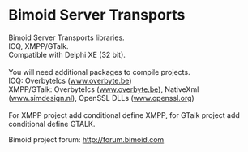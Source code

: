 # Bimoid Server Transports
Bimoid Server Transports libraries.<br />
ICQ, XMPP/GTalk.<br />
Compatible with Delphi XE (32 bit).<br />
<br />
You will need additional packages to compile projects.<br />
ICQ: OverbyteIcs (www.overbyte.be)<br />
XMPP/GTalk: OverbyteIcs (www.overbyte.be), NativeXml (www.simdesign.nl), OpenSSL DLLs (www.openssl.org)<br /><br />
For XMPP project add conditional define XMPP, for GTalk project add conditional define GTALK.


Bimoid project forum: http://forum.bimoid.com
